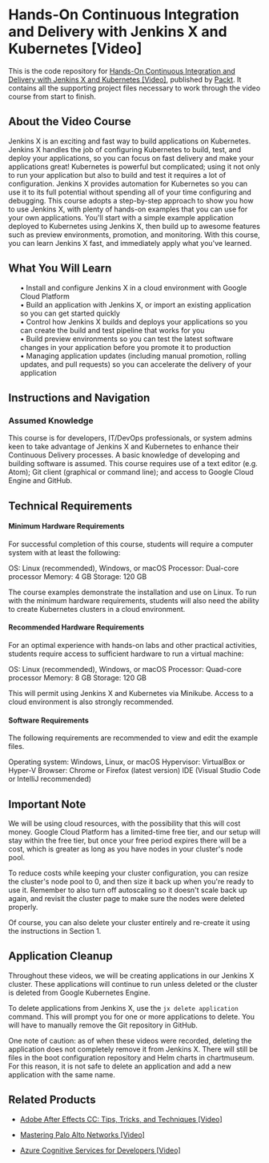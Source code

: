 # Hands-On Continuous Integration and Delivery with Jenkins X and Kubernetes [Video]
This is the code repository for [Hands-On Continuous Integration and Delivery with Jenkins X and Kubernetes [Video]]( https://www.packtpub.com/cloud-networking/hands-on-continuous-integration-and-delivery-with-jenkins-x-and-kubernetes-video), published by [Packt](https://www.packtpub.com/?utm_source=github ). It contains all the supporting project files necessary to work through the video course from start to finish.

## About the Video Course
Jenkins X is an exciting and fast way to build applications on Kubernetes. Jenkins X handles the job of configuring Kubernetes to build, test, and deploy your applications, so you can focus on fast delivery and make your applications great!
Kubernetes is powerful but complicated; using it not only to run your application but also to build and test it requires a lot of configuration. Jenkins X provides automation for Kubernetes so you can use it to its full potential without spending all of your time configuring and debugging.
This course adopts a step-by-step approach to show you how to use Jenkins X, with plenty of hands-on examples that you can use for your own applications. You'll start with a simple example application deployed to Kubernetes using Jenkins X, then build up to awesome features such as preview environments, promotion, and monitoring. With this course, you can learn Jenkins X fast, and immediately apply what you've learned. <br/>

<H2>What You Will Learn</H2>
<DIV class>

<UL>
• Install and configure Jenkins X in a cloud environment with Google Cloud Platform<br/>
• Build an application with Jenkins X, or import an existing application so you can get started quickly<br/>
• Control how Jenkins X builds and deploys your applications so you can create the build and test pipeline that works for you<br/>
• Build preview environments so you can test the latest software changes in your application before you promote it to production<br/>
• Managing application updates (including manual promotion, rolling updates, and pull requests) so you can accelerate the delivery of your application<br/>
</LI></UL></DIV>

## Instructions and Navigation
### Assumed Knowledge
This course is for developers, IT/DevOps professionals, or system admins keen to take advantage of Jenkins X and Kubernetes to enhance their Continuous Delivery processes. A basic knowledge of developing and building software is assumed.
This course requires use of a text editor (e.g. Atom); Git client (graphical or command line); and access to Google Cloud Engine and GitHub.

## Technical Requirements <br/>
#### Minimum Hardware Requirements
For successful completion of this course, students will require a computer system with at least the following:

OS: Linux (recommended), Windows, or macOS
Processor: Dual-core processor
Memory: 4 GB
Storage: 120 GB

The course examples demonstrate the installation and use on Linux. To run with the minimum hardware requirements, students will also need the ability to create Kubernetes clusters in a cloud environment.

#### Recommended Hardware Requirements <br/>
For an optimal experience with hands-on labs and other practical activities, students require access to sufficient hardware to run a virtual machine:

OS: Linux (recommended), Windows, or macOS
Processor: Quad-core processor
Memory: 8 GB
Storage: 120 GB

This will permit using Jenkins X and Kubernetes via Minikube. Access to a cloud environment is also strongly recommended.

#### Software Requirements<br/>
The following requirements are recommended to view and edit the example files.

Operating system: Windows, Linux, or macOS
Hypervisor: VirtualBox or Hyper-V
Browser: Chrome or Firefox (latest version)
IDE (Visual Studio Code or IntelliJ recommended)
<br/>

## Important Note

We will be using cloud resources, with the possibility that this will cost
money. Google Cloud Platform has a limited-time free tier, and our
setup will stay within the free tier, but once your free period expires
there will be a cost, which is greater as long as you have nodes in your
cluster's node pool.

To reduce costs while keeping your cluster configuration, you can resize the
cluster's node pool to 0, and then size it back up when you're ready to use
it. Remember to also turn off autoscaling so it doesn't scale back up again,
and revisit the cluster page to make sure the nodes were deleted properly.

Of course, you can also delete your cluster entirely and re-create it using
the instructions in Section 1.

## Application Cleanup

Throughout these videos, we will be creating applications in our Jenkins X
cluster. These applications will continue to run unless deleted or the cluster
is deleted from Google Kubernetes Engine.

To delete applications from Jenkins X, use the `jx delete application`
command. This will prompt you for one or more applications to delete. You will
have to manually remove the Git repository in GitHub.

One note of caution: as of when these videos were recorded, deleting the
application does not completely remove it from Jenkins X. There will still be
files in the boot configuration repository and Helm charts in chartmuseum. For
this reason, it is not safe to delete an application and add a new application
with the same name.

## Related Products
* [Adobe After Effects CC: Tips, Tricks, and Techniques [Video]](https://www.packtpub.com/business-other/adobe-after-effects-cc-tips-tricks-and-techniques-video)

* [Mastering Palo Alto Networks [Video]](https://www.packtpub.com/networking-and-servers/mastering-palo-alto-networks-video)

* [Azure Cognitive Services for Developers [Video]](https://www.packtpub.com/application-development/azure-cognitive-services-developers-video)
